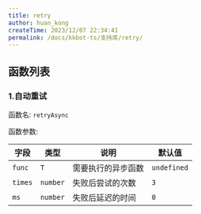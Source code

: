 ```yaml
---
title: retry
author: huan_kong
createTime: 2023/12/07 22:34:41
permalink: /docs/kkbot-ts/支持库/retry/
---
```


## 函数列表

### 1.自动重试

函数名: `retryAsync`

函数参数:

| 字段    | 类型     | 说明               | 默认值      |
| ------- | -------- | ------------------ | ----------- |
| `func`  | `T`      | 需要执行的异步函数 | `undefined` |
| `times` | `number` | 失败后尝试的次数   | `3`         |
| `ms`    | `number` | 失败后延迟的时间   | `0`         |

